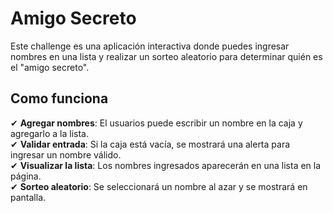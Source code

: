 # Amigo Secreto

Este challenge es una aplicación interactiva donde puedes ingresar nombres en una lista y realizar un sorteo aleatorio para determinar quién es el "amigo secreto".

## Como funciona

✔ **Agregar nombres**: El usuarios puede escribir un nombre en la caja y agregarlo a la lista.  
✔ **Validar entrada**: Si la caja está vacía, se mostrará una alerta para ingresar un nombre válido.  
✔ **Visualizar la lista**: Los nombres ingresados aparecerán en una lista en la página.  
✔ **Sorteo aleatorio**: Se seleccionará un nombre al azar y se mostrará en pantalla.  
